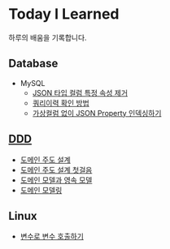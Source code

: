 # Today I Learned
하루의 배움을 기록합니다.

## Database
* MySQL
    * [JSON 타입 컬럼 특정 속성 제거](./Database/MySQL/%5BMySQL%5D%20JSON%20타입%20컬럼%20특정%20속성%20제거.md)
    * [쿼리이력 확인 방법](./Database/MySQL/%5BMySQL%5D%20쿼리이력%20확인%20방법.md)
    * [가상컬럼 없이 JSON Property 인덱싱하기](./Database/MySQL/%5BMySQL%5D%20가상컬럼%20없이%20JSON%20Property%20인덱싱하기.md)

## [DDD](https://github.com/swakswak/TIL/tree/main/DDD)
  * [도메인 주도 설계](./DDD/%5B도서%5D%20도메인%20주도%20설계)
  * [도메인 주도 설계 첫걸음](./DDD/%5B%EB%8F%84%EC%84%9C%5D%20%EB%8F%84%EB%A9%94%EC%9D%B8%20%EC%A3%BC%EB%8F%84%20%EC%84%A4%EA%B3%84%20%EC%B2%AB%EA%B1%B8%EC%9D%8C)
  * [도메인 모델과 영속 모델](./DDD/도메인%20모델과%20영속%20모델.md)
  * [도메인 모델링](./DDD/%EB%8F%84%EB%A9%94%EC%9D%B8%20%EB%AA%A8%EB%8D%B8%EB%A7%81.md)

## Linux
* [변수로 변수 호출하기](./linux/변수로%20변수%20호출하기.md)